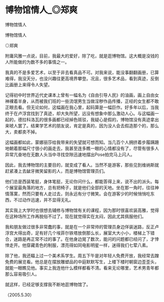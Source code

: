 # 博物馆情人_◎郑爽

博物馆情人

博物馆情人

◎郑爽

附庸风雅一点说，目前，我最大的爱好，除了吃，就是逛博物馆。这大概是没钱的人所能做的为数不多的事情之一。

我真的不是多爱艺术，以至于非去看真品不可。对我来说，能没事翻翻画册，已算难得，我没天分，也没兴趣往更高境界攀登。况且，很多艺术品，看到真迹，反倒比画册上来得令人失望。

记得初中时世界近代史课本上曾有一幅名为《自由引导人民》的油画，画上自由女神裸着半身，从而被我们班的一些流氓男生当做淫秽作品传播，正经的女生都不敢正眼去看。但无论如何，这幅画在我心里，起码算是一幅巨作。好多年以后，当我终于在卢浮宫找到了真迹，却大失所望，远没有想象中那么激动人心。与这幅画一起的，德拉科洛瓦的很多画都已经掉色斑驳，我疑心是假的，博物馆没有真迹拿出来唬人罢了。结果学艺术的朋友说，肯定是真的，因为没人会去假造那个的，那么大，卖都卖不掉。

这幅画都如此，蒙娜丽莎给我带来的失望就可想而知。当几百个人拥挤着步履蹒跚地朝着那幅尺寸很小的画走去，我甚至连多瞧一眼的心情都没有了，尽管有很多人异常亢奋地在无数人头当中寻找空隙迅速地摆出Pose拍完马上闪人。

因此，我去博物馆的主要目的，就变成了看人。当然不是游客，那些见到维纳斯就赶紧凑上去龇牙微笑留影的人，而是博物馆管理员们。

他们总是西装笔挺，身体笔挺，无论你问什么，都能答得上来，说不出的派头。每个展室最角落的地方，总有把椅子，就是他们全部的天地。坐在那一角时，往往神情落寞，然而只要有人走过去，则永远有分寸微笑。会在游客少的时候悄悄吃东西，不过动作迅速，并不显得无礼。

其实我上大学时也很想去辅修与博物馆有关的课程，因为那时很喜欢装高雅，觉得在这种场所工作再脱俗不过了。现在就觉得实在太闷，因此尤其佩服他们。

我和朋友做过很多非常蠢的事，就是在一个非常帅的管理员身边佯装迷路，反正卢浮宫大得出奇，足有好几个埃菲尔铁塔放倒那么长，展室大大小小，楼梯上下错合，迷路是再正常不过的事了。在他身边晃了数次，能问的问题都已经问了，才悻悻走开。他穿藏青色的制服，漂亮得如同电影明星一样，迷得我们七荤八素。

除了他，我还瞄上过一个美术系学生。周五下午是对年轻人免费开放，我经常去蹭免费的展览看。他总是在摆放雕塑品的中庭默默写生，上楼下楼时朝窗边歪歪头，就能一眼瞧见他。事实上我连他什么模样都看不清。看来无论哪里，艺术男青年都那么容易吸引人。

就这样，已经足够支撑我不断地逛博物馆了。

（2005.5.30）